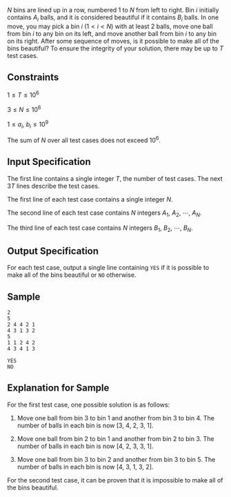 $N$ bins are lined up in a row, numbered $1$ to $N$ from left to right. Bin $i$ initially contains $A_i$ balls, and it is considered beautiful if it contains $B_i$ balls. In one move, you may pick a bin $i$ ($1 < i < N$) with at least $2$ balls, move one ball from bin $i$ to any bin on its left, and move another ball from bin $i$ to any bin on its right. After some sequence of moves, is it possible to make all of the bins beautiful? To ensure the integrity of your solution, there may be up to $T$ test cases.

## Constraints

$1\leq T\leq 10^6$

$3\leq N\leq 10^6$

$1\leq a_i,\ b_i\leq 10^9$

The sum of $N$ over all test cases does not exceed $10^6$.

## Input Specification

The first line contains a single integer $T$, the number of test cases. The next $3T$ lines describe the test cases.

The first line of each test case contains a single integer $N$.

The second line of each test case contains $N$ integers $A_1,\ A_2,\ \cdots,\ A_N$.

The third line of each test case contains $N$ integers $B_1,\ B_2,\ \cdots,\ B_N$.

## Output Specification

For each test case, output a single line containing `YES` if it is possible to make all of the bins beautiful or `NO` otherwise.

## Sample

```input1
2
5
2 4 4 2 1
4 3 1 3 2
5
1 1 2 4 2
4 3 4 1 3
```

```output1
YES
NO
```

## Explanation for Sample

For the first test case, one possible solution is as follows:

1. Move one ball from bin $3$ to bin $1$ and another from bin $3$ to bin $4$. The number of balls in each bin is now $[3,\ 4,\ 2,\ 3,\ 1]$.

2. Move one ball from bin $2$ to bin $1$ and another from bin $2$ to bin $3$. The number of balls in each bin is now $[4,\ 2,\ 3,\ 3,\ 1]$.

3. Move one ball from bin $3$ to bin $2$ and another from bin $3$ to bin $5$. The number of balls in each bin is now $[4,\ 3,\ 1,\ 3,\ 2]$.

For the second test case, it can be proven that it is impossible to make all of the bins beautiful.